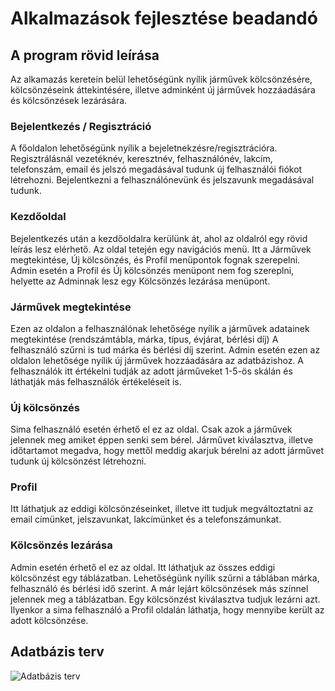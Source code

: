 Alkalmazások fejlesztése beadandó
=========

## A program rövid leírása
Az alkamazás keretein belül lehetőségünk nyílik járművek kölcsönzésére, kölcsönzéseink áttekintésére, illetve adminként új járművek hozzáadására és kölcsönzések lezárására.

### Bejelentkezés / Regisztráció
A főoldalon lehetőségünk nyílik a bejeletnekzésre/regisztrációra. Regisztrálásnál vezetéknév, keresztnév, felhasználónév, lakcím, telefonszám, email és jelszó megadásával tudunk új felhasználói fiókot létrehozni. Bejelentkezni a felhasználónevünk és jelszavunk megadásával tudunk.

### Kezdőoldal
Bejelentkezés után a kezdőoldalra kerülünk át, ahol az oldalról egy rövid leírás lesz elérhető. Az oldal tetején egy navigációs menü. Itt a Járművek megtekintése, Új kölcsönzés, és Profil menüpontok fognak szerepelni. Admin esetén a Profil és Új kölcsönzés menüpont nem fog szereplni, helyette az Adminnak lesz egy Kölcsönzés lezárása menüpont.

### Járművek megtekintése
Ezen az oldalon a felhasználónak lehetősége nyílik a járművek adatainek megtekintése (rendszámtábla, márka, típus, évjárat, bérlési díj) A felhasználó szűrni is tud márka és bérlési díj szerint. Admin esetén ezen az oldalon lehetősége nyílik új járművek hozzáadására az adatbázishoz. A felhasználók itt értékelni tudják az adott járműveket 1-5-ös skálán és láthatják más felhasználók értékeléseit is.

### Új kölcsönzés
Sima felhasználó esetén érhető el ez az oldal. Csak azok a járművek jelennek meg amiket éppen senki sem bérel. Járművet kiválasztva, illetve időtartamot megadva, hogy mettől meddig akarjuk bérelni az adott járművet tudunk új kölcsönzést létrehozni.

### Profil
Itt láthatjuk az eddigi kölcsönzéseinket, illetve itt tudjuk megváltoztatni az email címünket, jelszavunkat, lakcímünket és a telefonszámunkat.

### Kölcsönzés lezárása
Admin esetén érhető el ez az oldal. Itt láthatjuk az összes eddigi kölcsönzést egy táblázatban. Lehetőségünk nyílik szűrni a táblában márka, felhasználó és bérlési idő szerint. A már lejárt kölcsönzések más színnel jelennek meg a táblázatban. Egy kölcsönzést kiválasztva tudjuk lezárni azt. Ilyenkor a sima felhasználó a Profil oldalán láthatja, hogy mennyibe került az adott kölcsönzése.

## Adatbázis terv
![Adatbázis terv]()
